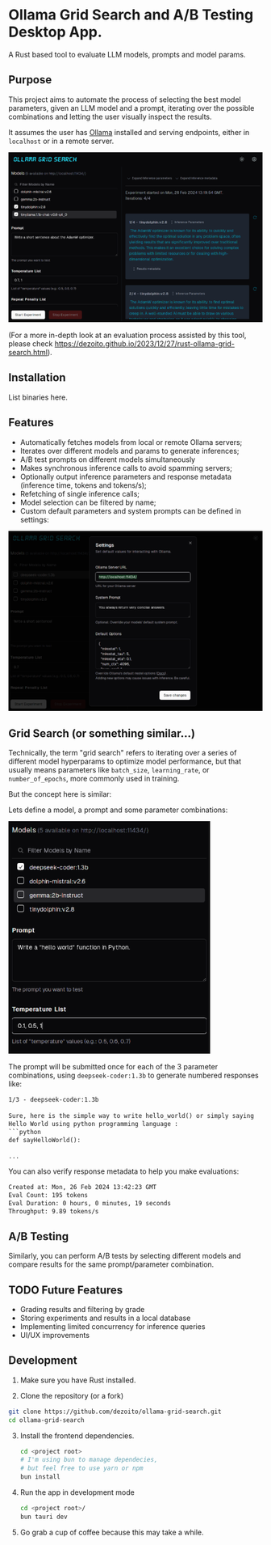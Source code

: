 # Ollama Grid Search and A/B Testing Desktop App.

A Rust based tool to evaluate LLM models, prompts and model params.

## Purpose

This project aims to automate the process of selecting the best model parameters, given an LLM model and a prompt, iterating over the possible combinations and letting the user visually inspect the results.

It assumes the user has [Ollama](https://www.ollama.ai) installed and serving endpoints, either in `localhost` or in a remote server.

![](./screenshots/main.png?raw=true)

(For a more in-depth look at an evaluation process assisted by this tool, please check https://dezoito.github.io/2023/12/27/rust-ollama-grid-search.html).

## Installation

List binaries here.

## Features

- Automatically fetches models from local or remote Ollama servers;
- Iterates over different models and params to generate inferences;
- A/B test prompts on different models simultaneously
- Makes synchronous inference calls to avoid spamming servers;
- Optionally output inference parameters and response metadata (inference time, tokens and tokens/s);
- Refetching of single inference calls;
- Model selection can be filtered by name;
- Custom default parameters and system prompts can be defined in settings:

![](./screenshots/settings.png?raw=true)

## Grid Search (or something similar...)

Technically, the term "grid search" refers to iterating over a series of different model hyperparams to optimize model performance, but that usually means parameters like `batch_size`, `learning_rate`, or `number_of_epochs`, more commonly used in training.

But the concept here is similar:

Lets define a model, a prompt and some parameter combinations:

![](./screenshots/gridparams.png?raw=true)

The prompt will be submitted once for each of the 3 parameter combinations, using `deepseek-coder:1.3b` to generate numbered responses like:

````
1/3 - deepseek-coder:1.3b

Sure, here is the simple way to write hello_world() or simply saying Hello World using python programming language :
```python
def sayHelloWorld():

...
````

You can also verify response metadata to help you make evaluations:

```
Created at: Mon, 26 Feb 2024 13:42:23 GMT
Eval Count: 195 tokens
Eval Duration: 0 hours, 0 minutes, 19 seconds
Throughput: 9.89 tokens/s
```

## A/B Testing

Similarly, you can perform A/B tests by selecting different models and compare results for the same prompt/parameter combination.

## TODO Future Features

- Grading results and filtering by grade
- Storing experiments and results in a local database
- Implementing limited concurrency for inference queries
- UI/UX improvements

## Development

1. Make sure you have Rust installed.

2. Clone the repository (or a fork)

```sh
git clone https://github.com/dezoito/ollama-grid-search.git
cd ollama-grid-search
```

3. Install the frontend dependencies.

   ```sh
   cd <project root>
   # I'm using bun to manage dependecies,
   # but feel free to use yarn or npm
   bun install
   ```

4. Run the app in development mode
   ```sh
   cd <project root>/
   bun tauri dev
   ```
5. Go grab a cup of coffee because this may take a while.
